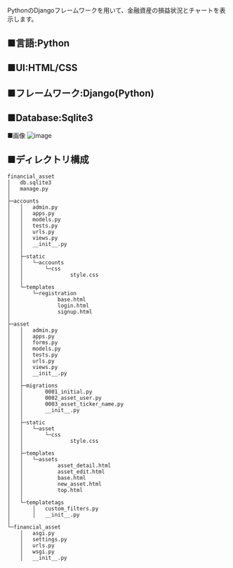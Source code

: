 PythonのDjangoフレームワークを用いて、金融資産の損益状況とチャートを表示します。

## ■言語:Python

## ■UI:HTML/CSS

## ■フレームワーク:Django(Python)

## ■Database:Sqlite3

■画像
![image](https://github.com/user-attachments/assets/7cb9e3d7-8652-49d5-bd7a-ac64ce04c147)


## ■ディレクトリ構成
```plaintext
financial_asset
│   db.sqlite3
│   manage.py
│
├─accounts
│   │   admin.py
│   │   apps.py
│   │   models.py
│   │   tests.py
│   │   urls.py
│   │   views.py
│   │   __init__.py
│   │
│   ├─static
│   │   └─accounts
│   │       └─css
│   │               style.css
│   │
│   └─templates
│       └─registration
│               base.html
│               login.html
│               signup.html
│
├─asset
│   │   admin.py
│   │   apps.py
│   │   forms.py
│   │   models.py
│   │   tests.py
│   │   urls.py
│   │   views.py
│   │   __init__.py
│   │
│   ├─migrations
│   │       0001_initial.py
│   │       0002_asset_user.py
│   │       0003_asset_ticker_name.py
│   │       __init__.py
│   │
│   ├─static
│   │   └─asset
│   │       └─css
│   │               style.css
│   │
│   ├─templates
│   │   └─assets
│   │           asset_detail.html
│   │           asset_edit.html
│   │           base.html
│   │           new_asset.html
│   │           top.html
│   │
│   └─templatetags
│       │   custom_filters.py
│       │   __init__.py
│
└─financial_asset
    │   asgi.py
    │   settings.py
    │   urls.py
    │   wsgi.py
    │   __init__.py


